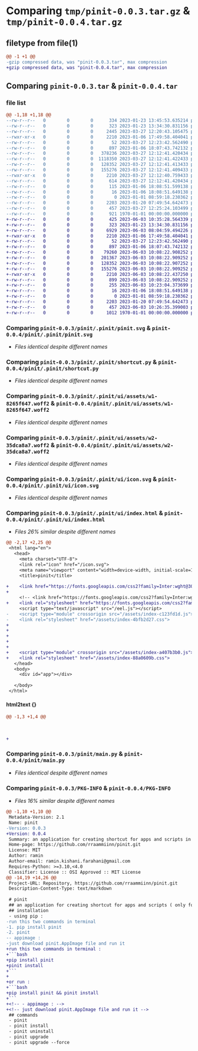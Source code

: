 # Comparing `tmp/pinit-0.0.3.tar.gz` & `tmp/pinit-0.0.4.tar.gz`

## filetype from file(1)

```diff
@@ -1 +1 @@
-gzip compressed data, was "pinit-0.0.3.tar", max compression
+gzip compressed data, was "pinit-0.0.4.tar", max compression
```

## Comparing `pinit-0.0.3.tar` & `pinit-0.0.4.tar`

### file list

```diff
@@ -1,18 +1,18 @@
--rw-r--r--   0        0        0      334 2023-01-23 13:45:53.635214 pinit-0.0.3/README.md
--rw-r--r--   0        0        0      323 2023-01-23 13:34:30.831156 pinit-0.0.3/pinit/.pinit/install.py
--rw-r--r--   0        0        0     2445 2023-03-27 12:20:43.105475 pinit-0.0.3/pinit/.pinit/main.py
--rwxr-xr-x   0        0        0     2210 2023-01-06 17:49:58.404041 pinit-0.0.3/pinit/.pinit/pinit.svg
--rw-r--r--   0        0        0       52 2023-03-27 12:23:42.562490 pinit-0.0.3/pinit/.pinit/requirements.txt
--rw-r--r--   0        0        0      897 2023-01-06 18:07:43.742132 pinit-0.0.3/pinit/.pinit/shortcut.py
--rw-r--r--   0        0        0   378236 2023-03-27 12:12:41.420434 pinit-0.0.3/pinit/.pinit/ui/assets/index-4bfb2d27.css
--rw-r--r--   0        0        0  1118350 2023-03-27 12:12:41.422433 pinit-0.0.3/pinit/.pinit/ui/assets/index-c123fd1d.js
--rw-r--r--   0        0        0   128352 2023-03-27 12:12:41.413433 pinit-0.0.3/pinit/.pinit/ui/assets/w1-8265f647.woff2
--rw-r--r--   0        0        0   155276 2023-03-27 12:12:41.409433 pinit-0.0.3/pinit/.pinit/ui/assets/w2-35dca8a7.woff2
--rwxr-xr-x   0        0        0     2210 2023-03-27 12:12:40.759433 pinit-0.0.3/pinit/.pinit/ui/icon.svg
--rw-r--r--   0        0        0      614 2023-03-27 12:12:41.420434 pinit-0.0.3/pinit/.pinit/ui/index.html
--rw-r--r--   0        0        0      115 2023-01-06 18:08:51.599138 pinit-0.0.3/pinit/.pinit/uninstall.py
--rw-r--r--   0        0        0       16 2023-01-06 18:08:51.649138 pinit-0.0.3/pinit/.pinit/upgrade.py
--rw-r--r--   0        0        0        0 2023-01-01 08:59:18.230362 pinit-0.0.3/pinit/__init__.py
--rw-r--r--   0        0        0     2203 2023-01-20 07:49:54.642473 pinit-0.0.3/pinit/main.py
--rw-r--r--   0        0        0      457 2023-03-27 12:25:24.103499 pinit-0.0.3/pyproject.toml
--rw-r--r--   0        0        0      921 1970-01-01 00:00:00.000000 pinit-0.0.3/PKG-INFO
+-rw-r--r--   0        0        0      425 2023-06-03 10:35:28.564339 pinit-0.0.4/README.md
+-rw-r--r--   0        0        0      323 2023-01-23 13:34:30.831156 pinit-0.0.4/pinit/.pinit/install.py
+-rw-r--r--   0        0        0     6929 2023-06-03 08:04:59.494226 pinit-0.0.4/pinit/.pinit/main.py
+-rwxr-xr-x   0        0        0     2210 2023-01-06 17:49:58.404041 pinit-0.0.4/pinit/.pinit/pinit.svg
+-rw-r--r--   0        0        0       52 2023-03-27 12:23:42.562490 pinit-0.0.4/pinit/.pinit/requirements.txt
+-rw-r--r--   0        0        0      897 2023-01-06 18:07:43.742132 pinit-0.0.4/pinit/.pinit/shortcut.py
+-rw-r--r--   0        0        0    79260 2023-06-03 10:08:22.908252 pinit-0.0.4/pinit/.pinit/ui/assets/index-88a0609b.css
+-rw-r--r--   0        0        0   201367 2023-06-03 10:08:22.909252 pinit-0.0.4/pinit/.pinit/ui/assets/index-a407b3b0.js
+-rw-r--r--   0        0        0   128352 2023-06-03 10:08:22.907252 pinit-0.0.4/pinit/.pinit/ui/assets/w1-8265f647.woff2
+-rw-r--r--   0        0        0   155276 2023-06-03 10:08:22.909252 pinit-0.0.4/pinit/.pinit/ui/assets/w2-35dca8a7.woff2
+-rwxr-xr-x   0        0        0     2210 2023-06-03 10:08:22.437250 pinit-0.0.4/pinit/.pinit/ui/icon.svg
+-rw-r--r--   0        0        0      899 2023-06-03 10:08:22.909252 pinit-0.0.4/pinit/.pinit/ui/index.html
+-rw-r--r--   0        0        0      255 2023-06-03 10:23:04.373699 pinit-0.0.4/pinit/.pinit/uninstall.py
+-rw-r--r--   0        0        0       16 2023-01-06 18:08:51.649138 pinit-0.0.4/pinit/.pinit/upgrade.py
+-rw-r--r--   0        0        0        0 2023-01-01 08:59:18.230362 pinit-0.0.4/pinit/__init__.py
+-rw-r--r--   0        0        0     2203 2023-01-20 07:49:54.642473 pinit-0.0.4/pinit/main.py
+-rw-r--r--   0        0        0      457 2023-06-03 10:26:35.399003 pinit-0.0.4/pyproject.toml
+-rw-r--r--   0        0        0     1012 1970-01-01 00:00:00.000000 pinit-0.0.4/PKG-INFO
```

### Comparing `pinit-0.0.3/pinit/.pinit/pinit.svg` & `pinit-0.0.4/pinit/.pinit/pinit.svg`

 * *Files identical despite different names*

### Comparing `pinit-0.0.3/pinit/.pinit/shortcut.py` & `pinit-0.0.4/pinit/.pinit/shortcut.py`

 * *Files identical despite different names*

### Comparing `pinit-0.0.3/pinit/.pinit/ui/assets/w1-8265f647.woff2` & `pinit-0.0.4/pinit/.pinit/ui/assets/w1-8265f647.woff2`

 * *Files identical despite different names*

### Comparing `pinit-0.0.3/pinit/.pinit/ui/assets/w2-35dca8a7.woff2` & `pinit-0.0.4/pinit/.pinit/ui/assets/w2-35dca8a7.woff2`

 * *Files identical despite different names*

### Comparing `pinit-0.0.3/pinit/.pinit/ui/icon.svg` & `pinit-0.0.4/pinit/.pinit/ui/icon.svg`

 * *Files identical despite different names*

### Comparing `pinit-0.0.3/pinit/.pinit/ui/index.html` & `pinit-0.0.4/pinit/.pinit/ui/index.html`

 * *Files 26% similar despite different names*

```diff
@@ -2,17 +2,25 @@
 <html lang="en">
   <head>
     <meta charset="UTF-8">
     <link rel="icon" href="/icon.svg">
     <meta name="viewport" content="width=device-width, initial-scale=1.0">
     <title>pinit</title>
     
+    <link href="https://fonts.googleapis.com/css2?family=Inter:wght@300;400;500;600;700;900&display=swap" rel="stylesheet">
+	
     <!-- <link href="https://fonts.googleapis.com/css2?family=Inter:wght@300;400;500;600;700;900&display=swap" rel="stylesheet"> -->
+    <link rel="stylesheet" href="https://fonts.googleapis.com/css2?family=Material+Symbols+Outlined:opsz,wght,FILL,GRAD@20..48,100..700,0..1,-50..200" />
     <script type="text/javascript" src="/eel.js"></script>
-    <script type="module" crossorigin src="/assets/index-c123fd1d.js"></script>
-    <link rel="stylesheet" href="/assets/index-4bfb2d27.css">
+
+
+
+
+
+    <script type="module" crossorigin src="/assets/index-a407b3b0.js"></script>
+    <link rel="stylesheet" href="/assets/index-88a0609b.css">
   </head>
   <body>
     <div id="app"></div>
     
   </body>
 </html>
```

#### html2text {}

```diff
@@ -1,3 +1,4 @@
 
 
 
+
```

### Comparing `pinit-0.0.3/pinit/main.py` & `pinit-0.0.4/pinit/main.py`

 * *Files identical despite different names*

### Comparing `pinit-0.0.3/PKG-INFO` & `pinit-0.0.4/PKG-INFO`

 * *Files 16% similar despite different names*

```diff
@@ -1,10 +1,10 @@
 Metadata-Version: 2.1
 Name: pinit
-Version: 0.0.3
+Version: 0.0.4
 Summary: an application for creating shortcut for apps and scripts in linux
 Home-page: https://github.com/rraammiinn/pinit.git
 License: MIT
 Author: ramin
 Author-email: ramin.kishani.farahani@gmail.com
 Requires-Python: >=3.10,<4.0
 Classifier: License :: OSI Approved :: MIT License
@@ -14,19 +14,26 @@
 Project-URL: Repository, https://github.com/rraammiinn/pinit.git
 Description-Content-Type: text/markdown
 
 # pinit
 ## an application for creating shortcut for apps and scripts ( only for linux )
 ## installation
 - using pip :
-run this two commands in terminal
-1. pip install pinit
-2. pinit
-- appimage :
-just download pinit.AppImage file and run it
+run this two commands in terminal :
+```bash
+pip install pinit
+pinit install
+```
+
+or run :
+```bash
+pip install pinit && pinit install
+```
+<!-- - appimage : -->
+<!-- just download pinit.AppImage file and run it -->
 ## commands
 - pinit
 - pinit install
 - pinit uninstall
 - pinit upgrade
 - pinit upgrade --force
```

